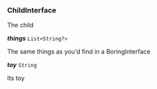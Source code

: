 

### ChildInterface



The child


<article>

  ***things*** `List<String?>` 

The same things as you'd find in a BoringInterface


</article>
<article>

  ***toy*** `String` 

Its toy


</article>

